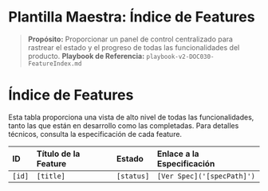 # Plantilla Maestra: Índice de Features

> **Propósito:** Proporcionar un panel de control centralizado para rastrear el estado y el progreso de todas las funcionalidades del producto.
> **Playbook de Referencia:** `playbook-v2-DOC030-FeatureIndex.md`

<!-- 
  INSTRUCCIONES PARA LA IA (Technical Writer Agent):
  - Tu misión es generar una tabla que resuma todas las features listadas en la sección `featureLifecycle` del `master_blueprint.json`.
-->

# Índice de Features

Esta tabla proporciona una vista de alto nivel de todas las funcionalidades, tanto las que están en desarrollo como las completadas. Para detalles técnicos, consulta la especificación de cada feature.

| ID       | Título de la Feature        | Estado                  | Enlace a la Especificación |
| :------- | :-------------------------- | :---------------------- | :------------------------- |
| `[id]`   | `[title]`                   | `[status]`              | `[Ver Spec]('[specPath]')` |
